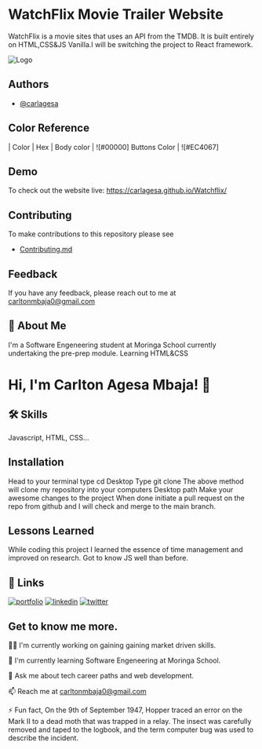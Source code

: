 # WatchFlix Movie Trailer Website

WatchFlix is a movie sites that uses an API from the TMDB.
It is built entirely on HTML,CSS&JS Vanilla.I will be switching the project
to React framework.

![Logo](https://www.themoviedb.org/assets/2/v4/logos/v2/blue_square_2-d537fb228cf3ded904ef09b136fe3fec72548ebc1fea3fbbd1ad9e36364db38b.svg)

## Authors

- [@carlagesa](https://github.com/carlagesa)

## Color Reference

| Color | Hex |
Body color | ![#00000]
Buttons Color | ![#EC4067]

## Demo

To check out the website live:
https://carlagesa.github.io/Watchflix/

## Contributing

To make contributions to this repository please see 
- [Contributing.md](https://github.com/carlagesa/Watchflix/blob/main/CONTRIBUTING.md)

## Feedback

If you have any feedback, please reach out to me at
carltonmbaja0@gmail.com

## 🚀 About Me

I'm a Software Engeneering student at Moringa School
currently undertaking the pre-prep module.
Learning HTML&CSS

# Hi, I'm Carlton Agesa Mbaja! 👋

## 🛠 Skills

Javascript, HTML, CSS...

## Installation

Head to your terminal type cd Desktop
Type git clone
The above method will clone my repository into your computers Desktop path
Make your awesome changes to the project
When done initiate a pull request on the repo from github and I will check and merge to the main branch.

## Lessons Learned

While coding this project I learned the essence of time management and improved on research.
Got to know JS well than before.

## 🔗 Links

[![portfolio](https://img.shields.io/badge/my_portfolio-000?style=for-the-badge&logo=ko-fi&logoColor=white)](https://github.com/carlagesa)
[![linkedin](https://img.shields.io/badge/linkedin-0A66C2?style=for-the-badge&logo=linkedin&logoColor=white)](https://www.linkedin.com/in/carlton-agesa/)
[![twitter](https://img.shields.io/badge/twitter-1DA1F2?style=for-the-badge&logo=twitter&logoColor=white)](https://twitter.com/techguy_ke)

## Get to know me more.

👩‍💻 I'm currently working on gaining gaining market driven skills.

🧠 I'm currently learning Software Engeneering at Moringa School.

💬 Ask me about tech career paths and web development.

📫 Reach me at carltonmbaja0@gmail.com

⚡️ Fun fact, On the 9th of September 1947, Hopper traced an error on
the Mark II to a dead moth that was trapped in a relay. The insect
was carefully removed and taped to the logbook, and the term
computer bug was used to describe the incident.
